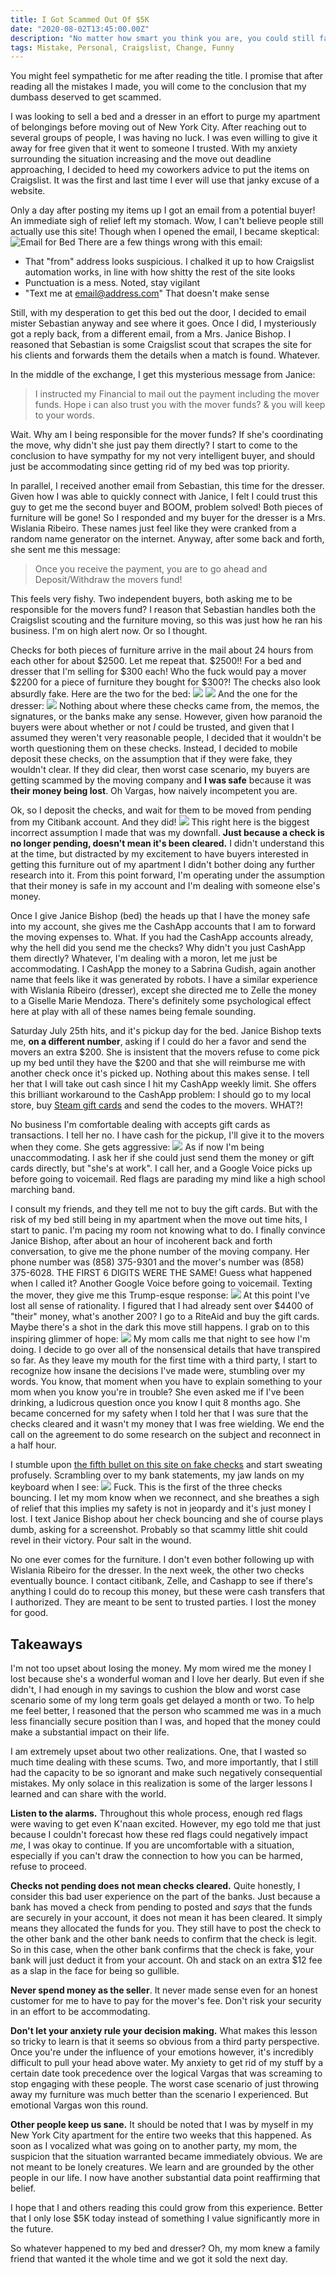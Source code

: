 ```yaml
---
title: I Got Scammed Out Of $5K
date: "2020-08-02T13:45:00.00Z"
description: "No matter how smart you think you are, you could still fall victim to emotional decision making."
tags: Mistake, Personal, Craigslist, Change, Funny
---
```


You might feel sympathetic for me after reading the title. I promise that after reading all the mistakes I made, you will come to the conclusion that my dumbass deserved to get scammed.

I was looking to sell a bed and a dresser in an effort to purge my apartment of belongings before moving out of New York City. After reaching out to several groups of people, I was having no luck. I was even willing to give it away for free given that it went to someone I trusted. With my anxiety surrounding the situation increasing and the move out deadline approaching, I decided to heed my coworkers advice to put the items on Craigslist. It was the first and last time I ever will use that janky excuse of a website.

Only a day after posting my items up I got an email from a potential buyer! An immediate sigh of relief left my stomach. Wow, I can't believe people still actually use this site! Though when I opened the email, I became skeptical:
![_Email for Bed_](./email.png)
There are a few things wrong with this email:

- That "from" address looks suspicious. I chalked it up to how Craigslist automation works, in line with how shitty the rest of the site looks
- Punctuation is a mess. Noted, stay vigilant
- "Text me at email@address.com" That doesn't make sense

Still, with my desperation to get this bed out the door, I decided to email mister Sebastian anyway and see where it goes. Once I did, I mysteriously got a reply back, from a different email, from a Mrs. Janice Bishop. I reasoned that  Sebastian is some Craigslist scout that scrapes the site for his clients and forwards them the details when a match is found. Whatever.

In the middle of the exchange, I get this mysterious message from Janice:

> I instructed my Financial to mail out the payment including the mover funds. Hope i can also trust you with the mover funds? & you will keep to your words.

Wait. Why am I being responsible for the mover funds? If she's coordinating the move, why didn't she just pay them directly? I start to come to the conclusion to have sympathy for my not very intelligent buyer, and should just be accommodating since getting rid of my bed was top priority.

In parallel, I received another email from Sebastian, this time for the dresser. Given how I was able to quickly connect with Janice, I felt I could trust this guy to get me the second buyer and BOOM, problem solved! Both pieces of furniture will be gone! So I responded and my buyer for the dresser is a Mrs. Wislania Ribeiro. These names just feel like they were cranked from a random name generator on the internet. Anyway, after some back and forth, she sent me this message:

> Once you receive the payment, you are to go ahead and Deposit/Withdraw the movers fund! 

This feels very fishy. Two independent buyers, both asking me to be responsible for the movers fund? I reason that Sebastian handles both the Craigslist scouting and the furniture moving, so this was just how he ran his business. I'm on high alert now. Or so I thought.

Checks for both pieces of furniture arrive in the mail about 24 hours from each other for about $2500. Let me repeat that. $2500!! For a bed and dresser that I'm selling for $300 each! Who the fuck would pay a mover $2200 for a piece of furniture they bought for $300?! The checks also look absurdly fake. Here are the two for the bed:
![](./bedCheck1.png)
![](./bedCheck2.png)
And the one for the dresser:
![](./dresserCheck.png)
Nothing about where these checks came from, the memos, the signatures, or the banks make any sense. However, given how paranoid the buyers were about whether or not _I_ could be trusted, and given that I assumed they weren't very reasonable people, I decided that it wouldn't be worth questioning them on these checks. Instead, I decided to mobile deposit these checks, on the assumption that if they were fake, they wouldn't clear. If they did clear, then worst case scenario, my buyers are getting scammed by the moving company and **I was safe** because it was **their money being lost**. Oh Vargas, how naively incompetent you are.

Ok, so I deposit the checks, and wait for them to be moved from pending from my Citibank account. And they did!
![](./checksPosted.png)
This right here is the biggest incorrect assumption I made that was my downfall. **Just because a check is no longer pending, doesn't mean it's been cleared.** I didn't understand this at the time, but distracted by my excitement to have buyers interested in getting this furniture out of my apartment I didn't bother doing any further research into it. From this point forward, I'm operating under the assumption that their money is safe in my account and I'm dealing with someone else's money.

Once I give Janice Bishop (bed) the heads up that I have the money safe into my account, she gives me the CashApp accounts that I am to forward the moving expenses to. What. If you had the CashApp accounts already, why the hell did you send me the checks? Why didn't you just CashApp them directly? Whatever, I'm dealing with a moron, let me just be accommodating. I CashApp the money to a Sabrina Gudish, again another name that feels like it was generated by robots. I have a similar experience with Wislania Ribeiro (dresser), except she directed me to Zelle the money to a Giselle Marie Mendoza. There's definitely some psychological effect here at play with all of these names being female sounding.

Saturday July 25th hits, and it's pickup day for the bed. Janice Bishop texts me, __on a different number__, asking if I could do her a favor and send the movers an extra $200. She is insistent that the movers refuse to come pick up my bed until they have the $200 and that she will reimburse me with another check once it's picked up. Nothing about this makes sense. I tell her that I will take out cash since I hit my CashApp weekly limit. She offers this brilliant workaround to the CashApp problem: I should go to my local store, buy [Steam gift cards](https://store.steampowered.com/digitalgiftcards/) and send the codes to the movers. WHAT?!

No business I'm comfortable dealing with accepts gift cards as transactions. I tell her no. I have cash for the pickup, I'll give it to the movers when they come. She gets aggressive:
![](./purchase.png)
As if now I'm being unaccommodating. I ask her if she could just send them the money or gift cards directly, but "she's at work". I call her, and a Google Voice picks up before going to voicemail. Red flags are parading my mind like a high school marching band. 

I consult my friends, and they tell me not to buy the gift cards. But with the risk of my bed still being in my apartment when the move out time hits, I start to panic. I'm pacing my room not knowing what to do. I finally convince Janice Bishop, after about an hour of incoherent back and forth conversation, to give me the phone number of the moving company. Her phone number was (858) 375-9301 and the mover's number was (858) 375-6028. THE FIRST 6 DIGITS WERE THE SAME! Guess what happened when I called it? Another Google Voice before going to voicemail. Texting the mover, they give me this Trump-esque response:
![](./trump.png)
At this point I've lost all sense of rationality. I figured that I had already sent over $4400 of "their" money, what's another 200? I go to a RiteAid and buy the gift cards. Maybe there's a shot in the dark this move still happens. I grab on to this inspiring glimmer of hope:
![](./hope.png)
My mom calls me that night to see how I'm doing. I decide to go over all of the nonsensical details that have transpired so far. As they leave my mouth for the first time with a third party, I start to recognize how insane the decisions I've made were, stumbling over my words. You know, that moment when you have to explain something to your mom when you know you're in trouble? She even asked me if I've been drinking, a ludicrous question once you know I quit 8 months ago. She became concerned for my safety when I told her that I was sure that the checks cleared and it wasn't my money that I was free wielding. We end the call on the agreement to do some research on the subject and reconnect in a half hour.

I stumble upon [the fifth bullet on this site on fake checks](https://www.thestreet.com/personal-finance/craigslist-scams-14707309) and start sweating profusely. Scrambling over to my bank statements, my jaw lands on my keyboard when I see:
![](./bounce.png)
Fuck. This is the first of the three checks bouncing. I let my mom know when we reconnect, and she breathes a sigh of relief that this implies my safety is not in jeopardy and it's just money I lost. I text Janice Bishop about her check bouncing and she of course plays dumb, asking for a screenshot. Probably so that scammy little shit could revel in their victory. Pour salt in the wound.

No one ever comes for the furniture. I don't even bother following up with Wislania Ribeiro for the dresser. In the next week, the other two checks eventually bounce. I contact citibank, Zelle, and Cashapp to see if there's anything I could do to recoup this money, but these were cash transfers that I authorized. They are meant to be sent to trusted parties. I lost the money for good. 

## Takeaways
I'm not too upset about losing the money. My mom wired me the money I lost because she's a wonderful woman and I love her dearly. But even if she didn't, I had enough in my savings to cushion the blow and worst case scenario some of my long term goals get delayed a month or two. To help me feel better, I reasoned that the person who scammed me was in a much less financially secure position than I was, and hoped that the money could make a substantial impact on their life. 

I am extremely upset about two other realizations. One, that I wasted so much time dealing with these scums. Two, and more importantly, that I still had the capacity to be so ignorant and make such negatively consequential mistakes. My only solace in this realization is some of the larger lessons I learned and can share with the world.

**Listen to the alarms.** Throughout this whole process, enough red flags were waving to get even K'naan excited. However, my ego told me that just because I couldn't forecast how these red flags could negatively impact _me_, I was okay to continue. If you are uncomfortable with a situation, especially if you can't draw the connection to how you can be harmed, refuse to proceed.

**Checks not pending does not mean checks cleared.** Quite honestly, I consider this bad user experience on the part of the banks. Just because a bank has moved a check from pending to posted and _says_ that the funds are securely in your account, it does not mean it has been cleared. It simply means they allocated the funds for you. They still have to post the check to the other bank and the other bank needs to confirm that the check is legit. So in this case, when the other bank confirms that the check is fake, your bank will just deduct it from your account. Oh and stack on an extra $12 fee as a slap in the face for being so gullible.

**Never spend money as the seller**. It never made sense even for an honest customer for me to have to pay for the mover's fee. Don't risk your security in an effort to be accommodating.

**Don't let your anxiety rule your decision making.** What makes this lesson so tricky to learn is that it seems so obvious from a third party perspective. Once you're under the influence of your emotions however, it's incredibly difficult to pull your head above water. My anxiety to get rid of my stuff by a certain date took precedence over the logical Vargas that was screaming to stop engaging with these people. The worst case scenario of just throwing away my furniture was much better than the scenario I experienced. But emotional Vargas won this round. 

**Other people keep us sane.** It should be noted that I was by myself in my New York City apartment for the entire two weeks that this happened. As soon as I vocalized what was going on to another party, my mom, the suspicion that the situation warranted became immediately obvious. We are not meant to be lonely creatures. We learn and are grounded by the other people in our life. I now have another substantial data point reaffirming that belief. 

I hope that I and others reading this could grow from this experience. Better that I only lose $5K today instead of something I value significantly more in the future.

So whatever happened to my bed and dresser? Oh, my mom knew a family friend that wanted it the whole time and we got it sold the next day.
